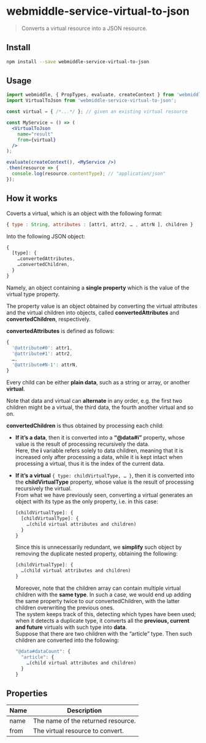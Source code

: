# webmiddle-service-virtual-to-json 

> Converts a virtual resource into a JSON resource.

## Install

```bash
npm install --save webmiddle-service-virtual-to-json
```

## Usage

```jsx
import webmiddle, { PropTypes, evaluate, createContext } from 'webmiddle';
import VirtualToJson from 'webmiddle-service-virtual-to-json';

const virtual = { /*...*/ }; // given an existing virtual resource

const MyService = () => (
  <VirtualToJson
    name="result"
    from={virtual}
  />
);

evaluate(createContext(), <MyService />)
.then(resource => {
  console.log(resource.contentType); // "application/json"
});
```

## How it works

Coverts a virtual, which is an object with the following format:

```javascript
{ type : String, attributes : [attr1, attr2, … , attrN ], children }
```

Into the following JSON object:

```javascript
{
  [type]: {
    …convertedAttributes,
    …convertedChildren,
  }
}
```

Namely, an object containing a **single property** which is the value of
the virtual type property.

The property value is an object obtained by converting the virtual
attributes and the virtual children into objects, called
**convertedAttributes** and **convertedChildren**, respectively.

**convertedAttributes** is defined as follows:

```javascript
{   
  '@attribute#0': attr1,
  '@attribute#1': attr2,
  …,
  '@attribute#N-1': attrN,
}
```

Every child can be either **plain data**, such as a string or array, or
another **virtual**.

Note that data and virtual can **alternate** in any order, e.g. the
first two children might be a virtual, the third data, the fourth
another virtual and so on.

**convertedChildren** is thus obtained by processing each child:

-   **If it’s a data**, then it is converted into a **“@data\#i”**
    property, whose value is the result of processing recursively the
    data.<br />
    Here, the **i** variable refers solely to data children, meaning
    that it is increased only after processing a data, while it is kept
    intact when processing a virtual, thus it is the index of the
    current data.

-   **If it’s a virtual** `{ type: childVirtualType, … }`, then it is
    converted into the **childVirtualType** property, whose value is the
    result of processing recursively the virtual.<br />
    From what we have previously seen, converting a virtual generates an
    object with its type as the only property, i.e. in this case:<br />

    ```javascript
    [childVirtualType]: {
      [childVirtualType]: {
        …(child virtual attributes and children)
      }
    }
    ```

    Since this is unnecessarily redundant, we **simplify** such object
    by removing the duplicate nested property, obtaining the following:

    ```javascript
    [childVirtualType]: {
      …(child virtual attributes and children)
    }
    ```

    Moreover, note that the children array can contain multiple virtual
    children with the **same type**. In such a case, we would end up
    adding the same property twice to our convertedChildren, with the
    latter children overwriting the previous ones.<br />
    The system keeps track of this, detecting which types have been
    used; when it detects a duplicate type, it converts all the
    **previous, current and future** virtuals with such type into
    **data**.<br />
    Suppose that there are two children with the “article” type. Then
    such children are converted into the following:

    ```javascript
    "@data#dataCount": {
      "article": {
        …(child virtual attributes and children)
      }
    }
    ```

## Properties

Name                       | Description
---------------------------|------------------------------------------------------
name                       | The name of the returned resource.
from                       | The virtual resource to convert.
